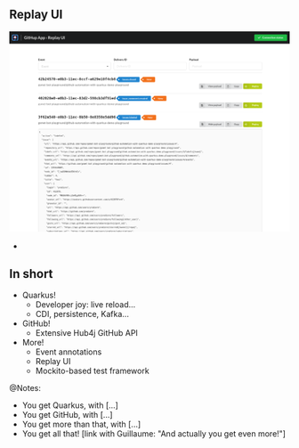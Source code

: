 <!-- .element data-visibility="hidden" -->

## Replay UI

![](images/replay-ui.png)

-

## In short

* Quarkus!
  * Developer joy: live reload...
  * CDI, persistence, Kafka...
* GitHub!
  * Extensive Hub4j GitHub API
* More!
  * Event annotations
  * Replay UI
  * Mockito-based test framework

@Notes:

* You get Quarkus, with [...]
* You get GitHub, with [...]
* You get more than that, with [...]
* You get all that! \[link with Guillaume: "And actually you get even more!"]